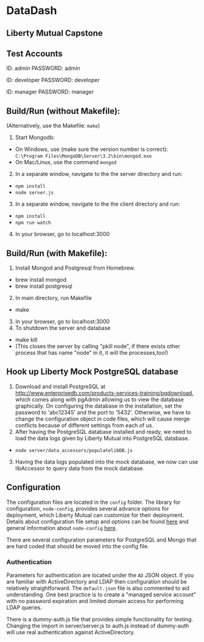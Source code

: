 # DataDash
## Liberty Mutual Capstone

## Test Accounts
ID: admin 
PASSWORD: admin

ID: developer
PASSWORD: developer

ID: manager
PASSWORD: manager

## Build/Run (without Makefile):
(Alternatively, use the Makefile: `make`)

1. Start Mongodb:
  * On Windows, use (make sure the version number is correct):  
    `C:\Program Files\MongoDB\Server\3.2\bin\mongod.exe`
  * On Mac/Linux, use the command `mongod`
2. In a separate window, navigate to the the server directory and run:
  * `npm install`
  * `node server.js`
3. In a separate window, navigate to the the client directory and run:
  * `npm install`
  * `npm run watch`
4. In your browser, go to localhost:3000

## Build/Run (with Makefile):
1. Install Mongod and Postgresql from Homebrew.
  * brew install mongod
  * brew install postgresql
2. In main directory, run Makefile
  * make
3. In your browser, go to localhost:3000
4. To shutdown the server and database
  * make kill
  * (This closes the server by calling "pkill node", if there exists other process that has name "node" in it, it will the processes,too!)

## Hook up Liberty Mock PostgreSQL database

1. Download and install PostgreSQL at http://www.enterprisedb.com/products-services-training/pgdownload, which comes along with pgAdmin allowing us to view the database graphically. On configuring the database in the installation, set the password to 'abc12345' and the port to '5432'. Otherwise, we have to change the configuration object in code files, which will cause merge conflicts because of different settings from each of us.
2. After having the PostgreSQL database installed and ready, we need to load the data logs given by Liberty Mutual into PostgreSQL database. 
  * `node server/data_accessors/populatelibDB.js`
3. Having the data logs populated into the mock database, we now can use libAccessor to query data from the mock database. 

## Configuration
The configuration files are located in the `config` folder. The library for configuration, `node-config`, provides several advance options for deployment, which Liberty Mutual can customize for their deployment. Details about configuration file setup and options can be found [here](https://github.com/lorenwest/node-config/wiki/Configuration-Files) and general information about `node-config` [here](https://github.com/lorenwest/node-config).

There are several configuration parameters for PostgreSQL and Mongo that are hard coded that should be moved into the config file.

### Authentication
Parameters for authentication are located under the `AD` JSON object. If you are familiar with ActiveDirectory and LDAP then configuration should be relatively straightforward. The `default.json` file is also commented to aid understanding.
One best practice is to create a "managed service account" with no password expiration and limited domain access for performing LDAP queries.

There is a dummy-auth.js file that provides simple functionality for testing. Changing the import in server/server.js to auth.js instead of dummy-auth will use real authentication against ActiveDirectory.
